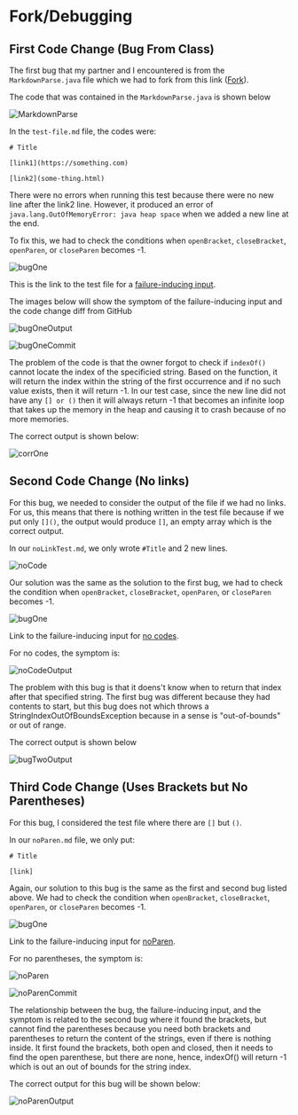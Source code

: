 # **Fork/Debugging**

## First Code Change (Bug From Class)
The first bug that my partner and I encountered is from the `MarkdownParse.java` file which we had to fork from this link ([Fork](https://github.com/nidhidhamnani/markdown-parser)).

The code that was contained in the `MarkdownParse.java` is shown below

![MarkdownParse](MarkdownParse.png)

In the `test-file.md` file, the codes were:

`# Title`

`[link1](https://something.com)`

`[link2](some-thing.html)`

There were no errors when running this test because there were no new line after the link2 line. However, it produced an error of `java.lang.OutOfMemoryError: java heap space` when we added a new line at the end.

To fix this, we had to check the conditions when `openBracket`, `closeBracket`, `openParen`, or `closeParen` becomes -1. 

![bugOne](bugOne.png)

This is the link to the test file for a [failure-inducing input](https://github.com/reisandylamdjani/markdown-parser/blob/main/test-file.md).

The images below will show the symptom of the failure-inducing input and the code change diff from GitHub

![bugOneOutput](butOneOutput.png)

![bugOneCommit](bugOneCommit.png)

The problem of the code is that the owner forgot to check if `indexOf()` cannot locate the index of the specificied string. Based on the function, it will return the index within the string of the first occurrence and if no such value exists, then it will return -1. In our test case, since the new line did not have any `[] or ()` then it will always return -1 that becomes an infinite loop that takes up the memory in the heap and causing it to crash because of no more memories. 

The correct output is shown below:

![corrOne](corrOne.png)

## Second Code Change (No links)
For this bug, we needed to consider the output of the file if we had no links. For us, this means that there is nothing written in the test file because if we put only `[]()`, the output would produce `[]`, an empty array which is the correct output.

In our `noLinkTest.md`, we only wrote `#Title` and 2 new lines.

![noCode](noCode.png)

Our solution was the same as the solution to the first bug, we had to check the condition when `openBracket`, `closeBracket`, `openParen`, or `closeParen` becomes -1. 

![bugOne](bugOne.png)

Link to the failure-inducing input for [no codes](https://github.com/reisandylamdjani/markdown-parser/blob/main/noLinkTest.md).

For no codes, the symptom is:

![noCodeOutput](noCodeOutput.png)

The problem with this bug is that it doens't know when to return that index after that specified string. The first bug was different because they had contents to start, but this bug does not which throws a StringIndexOutOfBoundsException because in a sense is "out-of-bounds" or out of range. 

The correct output is shown below

![bugTwoOutput](bugTwoOutput.png)

## Third Code Change (Uses Brackets but No Parentheses)
For this bug, I considered the test file where there are `[]` but `()`.

In our `noParen.md` file, we only put:

`# Title`

`[link]`

Again, our solution to this bug is the same as the first and second bug listed above. We had to check the condition when `openBracket`, `closeBracket`, `openParen`, or `closeParen` becomes -1. 

![bugOne](bugOne.png)

Link to the failure-inducing input for [noParen](https://github.com/reisandylamdjani/markdown-parser/blob/main/noParen.md).

For no parentheses, the symptom is:

![noParen](noParen.png)

![noParenCommit](noParenCommit.png)

The relationship between the bug, the failure-inducing input, and the symptom is related to the second bug where it found the brackets, but cannot find the parentheses because you need both brackets and parentheses to return the content of the strings, even if there is nothing inside. It first found the brackets, both open and closed, then it needs to find the open parenthese, but there are none, hence, indexOf() will return -1 which is out an out of bounds for the string index. 

The correct output for this bug will be shown below:

![noParenOutput](noParenOutput.png)


